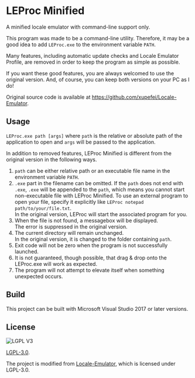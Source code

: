 LEProc Minified
===============

A minified locale emulator with command-line support only.

This program was made to be a command-line utility. Therefore, it may be a good idea to add `LEProc.exe` to the environment variable `PATH`.

Many features, including automatic update checks and Locale Emulator Profile, are removed in order to keep the program as simple as possible.

If you want these good features, you are always welcomed to use the original version. And, of course, you can keep both versions on your PC as I do!

Original source code is available at <https://github.com/xupefei/Locale-Emulator>.

## Usage ##
`LEProc.exe path [args]` where `path` is the relative or absolute path of the application to open and `args` will be passed to the application.

In addition to removed features, LEProc Minified is different from the original version in the following ways.

1. `path` can be either relative path or an executable file name in the environment variable `PATH`.
2. `.exe` part in the filename can be omitted. If the `path` does not end with `.exe`, `.exe` will be appended to the `path`, which means you cannot start non-executable file with LEProc Minified. To use an external program to open your file, specify it explicitly like `LEProc notepad path/to/your/file.txt`.  
In the original version, LEProc will start the associated program for you.
3. When the file is not found, a messagebox will be displayed.   
The error is suppressed in the original version.
4. The current directory will remain unchanged.  
In the original version, it is changed to the folder containing `path`.
5. Exit code will not be zero when the program is not successfully launched.
6. It is not guaranteed, though possible, that drag & drop onto the LEProc.exe will work as expected.
7. The program will not attempt to elevate itself when something unexpected occurs.

## Build ##
This project can be built with Microsoft Visual Studio 2017 or later versions.

## License ##

![LGPL V3](http://www.gnu.org/graphics/lgplv3-147x51.png)

[LGPL-3.0](https://opensource.org/licenses/LGPL-3.0).

The project is modified from [Locale-Emulator](https://github.com/xupefei/Locale-Emulator), which is licensed under LGPL-3.0.
